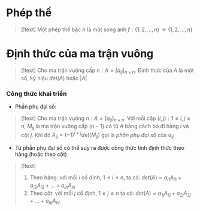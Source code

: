 
# Phép thế

>[!text]
>Một phép thế bậc $n$ là một song ánh $f: \{1, 2,..., n\} \rightarrow \{1, 2,..., n\}$



# Định thức của ma trận vuông

>[!text]
>Cho ma trận vuông cấp $n: A = [a_{ij}]_{n\times n}$. Định thức của $A$ là một số, ký hiệu $det(A)$ hoặc $|A|$

### Công thức khai triển 

- Phần phụ đại số:
>[!text]
>Cho ma trận vuông $n: A = [a_{ij}]_{n\times n}$. Với mỗi cặp $(i, j): 1 \leq i, j \leq n$, $M_{ij}$  là ma trận vuông cấp $(n-1)$  có từ $A$  bằng cách bỏ đi hàng $i$  và cột $j$.
>Khi đó $A_{ij} = (-1)^{i+j}det(M_{ij})$  gọi là *phần phụ đại số* của $a_{ij}$

- Từ phần phụ đại số có thể suy ra được công thức tính định thức theo hàng (hoặc theo cột)
>[!text]
>1. Theo hàng: với mỗi $i$  cố định, $1\leq i \leq n$, ta có: $det(A) = a_{i1}A_{i1} + a_{i2}A_{i2} + ... + a_{in}A_{in}$
>2. Theo cột: với mỗi $j$ cố định, $1\leq j \leq n$  ta có: $det(A) = a_{1j}A_{1j} + a_{2j}A_{2j} + ... + a_{nj}A_{nj}$



